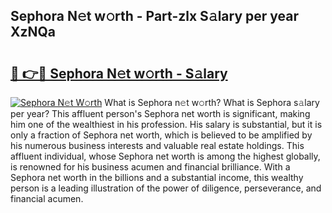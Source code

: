 ## Sephora N𝚎t w𝚘rth - Part-zlx S𝚊lary per year XzNQa

# <h2><a href="http://gc3aqp.nevu.top/?p=Sephora">🔗 👉🔴 Sephora N𝚎t w𝚘rth - S𝚊lary</a></h2>

[![Sephora N𝚎t W𝚘rth](https://i.imgur.com/Oavwk0R.jpeg)](http://gc3aqp.nevu.top/?p=Sephora)
What is Sephora n𝚎t w𝚘rth? What is Sephora s𝚊lary per year?
This affluent person's Sephora net worth is significant, making him one of the wealthiest in his profession. His salary is substantial, but it is only a fraction of Sephora net worth, which is believed to be amplified by his numerous business interests and valuable real estate holdings. This affluent individual, whose Sephora net worth is among the highest globally, is renowned for his business acumen and financial brilliance. With a Sephora net worth in the billions and a substantial income, this wealthy person is a leading illustration of the power of diligence, perseverance, and financial acumen.
